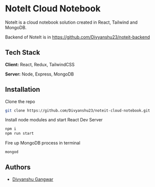 
# NoteIt Cloud Notebook

NoteIt is a cloud notebook solution created in React, Tailwind and MongoDB.

Backend of NoteIt is in https://github.com/Divyanshu23/noteit-backend




## Tech Stack

**Client:** React, Redux, TailwindCSS

**Server:** Node, Express, MongoDB


## Installation

Clone the repo

```bash
git clone https://github.com/Divyanshu23/noteit-cloud-notebook.git
```

Install node modules and start React Dev Server

```bash
npm i
npm run start
```

Fire up MongoDB process in terminal

```bash
mongod
```
## Authors

- [Divyanshu Gangwar](https://www.github.com/Divyanshu23)

